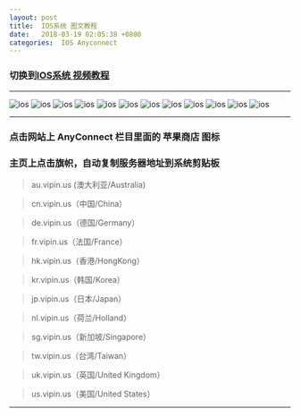 ```yaml
---
layout: post
title:  IOS系统 图文教程
date:   2018-03-19 02:05:38 +0800
categories:  IOS Anyconnect
---
```


### 切换到[IOS系统 **视频教程**](/2018/03/ios/ "iOS")

****

![ios](http://f.vipin.us:88/images/ios/ios1.png "iOS")
![ios](http://f.vipin.us:88/images/ios/ios2.png "iOS")
![ios](http://f.vipin.us:88/images/ios/ios3.png "iOS")
![ios](http://f.vipin.us:88/images/ios/ios4.png "iOS")
![ios](http://f.vipin.us:88/images/ios/ios5.png "iOS")
![ios](http://f.vipin.us:88/images/ios/ios6.png "iOS")
![ios](http://f.vipin.us:88/images/ios/ios7.png "iOS")
![ios](http://f.vipin.us:88/images/ios/ios8.png "iOS")
![ios](http://f.vipin.us:88/images/ios/ios9.png "iOS")
![ios](http://f.vipin.us:88/images/ios/ios10.png "iOS")
![ios](http://f.vipin.us:88/images/ios/ios11.png "iOS")
![ios](http://f.vipin.us:88/images/ios/ios12.png "iOS")

****

### 点击网站上 AnyConnect 栏目里面的 **苹果商店** 图标

### 主页上点击旗帜，自动复制服务器地址到系统剪贴板

>au.vipin.us (澳大利亚/Australia)

>cn.vipin.us（中国/China）

>de.vipin.us（德国/Germany）

>fr.vipin.us（法国/France）

>hk.vipin.us（香港/HongKong）

>kr.vipin.us（韩国/Korea）

>jp.vipin.us（日本/Japan）

>nl.vipin.us（荷兰/Holland）

>sg.vipin.us（新加坡/Singapore）

>tw.vipin.us（台湾/Taiwan）

>uk.vipin.us（英国/United Kingdom）

>us.vipin.us（美国/United States）

****
